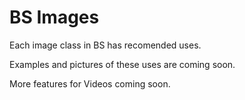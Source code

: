 # BS Images

Each image class in BS has recomended uses.

Examples and pictures of these uses are coming soon.

More features for Videos coming soon.
